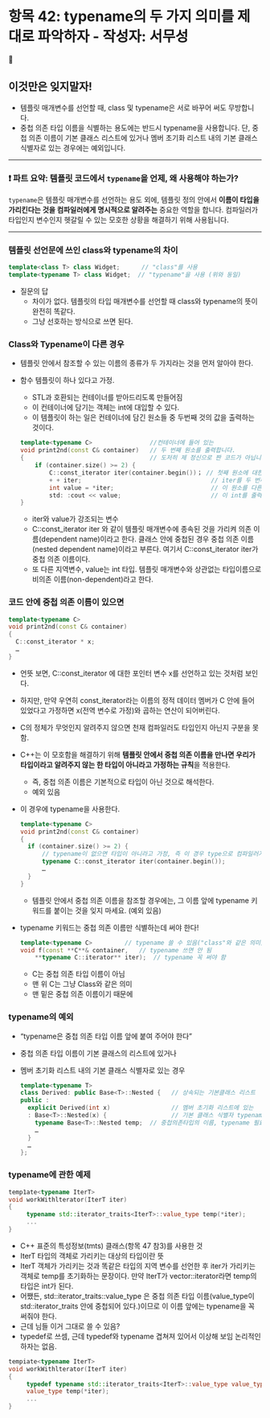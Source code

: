  
# 항목 42: typename의 두 가지 의미를 제대로 파악하자 - 작성자: 서무성

<aside>
🔎

# 이것만은 잊지말자!

- 템플릿 매개변수를 선언할 때, class 및 typename은 서로 바꾸어 써도 무방합니다.
- 중첩 의존 타입 이름을 식별하는 용도에는 반드시 typename을 사용합니다. 단, 중첩 의존 이름이 기본 클래스 리스트에 있거나 멤버 초기화 리스트 내의 기본 클래스 식별자로 있는 경우에는 예외입니다.
</aside>

---

### ❗ 파트 요약: 템플릿 코드에서  `typename`을 언제, 왜 사용해야 하는가?

`typename`은 템플릿 매개변수를 선언하는 용도 외에, 템플릿 정의 안에서 **이름이 타입을 가리킨다는 것을 컴파일러에게 명시적으로 알려주는** 중요한 역할을 합니다. 컴파일러가 타입인지 변수인지 헷갈릴 수 있는 모호한 상황을 해결하기 위해 사용됩니다.

---

### 템플릿 선언문에 쓰인 class와 typename의 차이

```cpp
template<class T> class Widget;      // "class"를 사용
template<typename T> class Widget;  // "typename"을 사용 (위와 동일)
```

- 질문의 답
    - 차이가 없다. 템플릿의 타입 매개변수를 선언할 때 class와 typename의 뜻이 완전히 똑같다.
    - 그냥 선호하는 방식으로 쓰면 된다.

### Class와 Typename이 다른 경우

- 템플릿 안에서 참조할 수 있는 이름의 종류가 두 가지라는 것을 먼저 알아야 한다.
- 함수 템플릿이 하나 있다고 가정.
    - STL과 호환되는 컨테이너를 받아드리도록 만들어짐
    - 이 컨테이너에 담기는 객체는 int에 대입할 수 있다.
    - 이 템플릿이 하는 일은 컨테이너에 담긴 원소들 중 두번째 것의 값을 출력하는 것이다.
    
    ```cpp
    template<typename C>                //컨테이너에 들어 있는
    void print2nd(const C& container)   // 두 번째 원소를 출력합니다.
    {                                   // 도저히 제 정신으로 짠 코드가 아닙니다!
    	if (container.size() >= 2) {
    		C::const_iterator iter(container.begin())； // 첫째 원소에 대한 반복자를 얻습니다.
    		+ + iter;                                    // iter를 두 번째 원소로 옮깁니다.
    		int value = *iter;                           // 이 원소를 다른 int로 복사합니다.
    		std: :cout << value;                         // 이 int를 줄력합니다.
    }
    ```
    
    - iter와 value가 강조되는 변수
    - C::const_iterator iter 와 같이 템플릿 매개변수에 종속된 것을 가리켜 의존 이름(dependent name)이라고 한다. 클래스 안에 중첩된 경우 중첩 의존 이름(nested dependent name)이라고 부른다. 여기서 C::const_iterator iter가 중첩 의존 이름이다.
    - 또 다른 지역변수, value는 int 타입. 템플릿 매개변수와 상관없는 타입이름으로 비의존 이름(non-dependent)라고 한다.

### 코드 안에 중첩 의존 이름이 있으면

```cpp
template<typename C>
void print2nd(const C& container)
{
  C::const_iterator * x;
  …
}
```

- 언뜻 보면, C::const_iterator 에 대한 포인터 변수 x를 선언하고 있는 것처럼 보인다.
- 하지만, 만약 우연히 const_iterator라는 이름의 정적 데이터 멤버가 C 안에 들어 있었다고 가정하면 x(전역 변수로 가정)와 곱하는 연산이 되어버린다.
- C의 정체가 무엇인지 알려주지 않으면 천재 컴파일러도 타입인지 아닌지 구분을 못함.
- C++는 이 모호함을 해결하기 위해 **템플릿 안에서 중첩 의존 이름을 만나면 우리가 타입이라고 알려주지 않는 한 타입이 아니라고 가정하는 규칙**을 적용한다.
    - 즉, 중첩 의존 이름은 기본적으로 타입이 아닌 것으로 해석한다.
    - 예외 있음
- 이 경우에 typename을 사용한다.
    
    ```cpp
    template<typename C>
    void print2nd(const C& container)
    {
      if (container.size() >= 2) {
    	  // typename이 없으면 타입이 아니라고 가정, 즉 이 경우 type으로 컴파일러가 확인함
    	  typename C::const_iterator iter(container.begin());
    	  …
      }
    }
    ```
    
    - 템플릿 안에서 중첩 의존 이름을 참조할 경우에는, 그 이름 앞에 typename 키워드를 붙이는 것을 잊지 마세요. (예외 있음)
- typename 키워드는 중첩 의존 이름만 식별하는데 써야 한다!
    
    ```cpp
    template<typename C>         // typename 쓸 수 있음("class"와 같은 의미) 
    void f(const **C**& container,   // typename 쓰면 안 됨 
    	**typename C::iterator** iter);  // typename 꼭 써야 함
    ```
    
    - C는 중첩 의존 타입 이름이 아님
    - 맨 위 C는 그냥 Class와 같은 의미
    - 맨 밑은 중첩 의존 이름이기 때문에

### typename의 예외

- “typename은 중첩 의존 타입 이름 앞에 붙여 주어야 한다”
- 중첩 의존 타입 이름이 기본 클래스의 리스트에 있거나
- 멤버 초기화 리스트 내의 기본 클래스 식별자로 있는 경우
    
    ```cpp
    template<typename T>
    class Derived: public Base<T>::Nested {   // 상속되는 기본클래스 리스트
    public :																	// typename 사용 불가
      explicit Derived(int x)                 // 멤버 초기화 리스트에 있는 
      : Base<T>::Nested(x) {                  // 기본 클래스 식별자 typename 사용 불가
        typename Base<T>::Nested temp;  // 중첩의존타입의 이름, typename 필요하다
        …
      }
      …
    };
    ```
    

### typename에 관한 예제

```cpp
temp1ate<typename IterT>
void workWithlterator(IterT iter)
{
	 typename std::iterator_traits<IterT>::value_type temp(*iter);
	 ...
}
```

- C++ 표준의 특성정보(tmts) 클래스(항목 47 참3)를 사용한 것
- IterT 타입의 객체로 가리키는 대상의 타입이란 뜻
- IterT 객체가 가리키는 것과 똑같은 타입의 지역 변수를 선언한 후 iter가 가리키는 객체로 temp를 초기화하는 문장이다. 만약 IterT가 vector<int>::iterator라면 temp의 타입은 int가 된다.
- 어쨌든, std::iterator_traits<IterT>::value_type 은 중첩 의존 타입 이름(value_type이 std::iterator_traits<IterT> 안에 중첩되어 있다.)이므로 이 이름 앞에는 typename을 꼭 써줘야 한다.
- 근데 님들 이거 그대로 쓸 수 있음?
- typedef로 쓰셈, 근데 typedef와 typename 겹쳐져 있어서 이상해 보임 논리적인 하자는 없음.
```C++
tempiate<typename IterT>
void workWithlterator(IterT iter)
{
	 typedef typename std::iterator_traits<IterT>::value_type value_type;
	 value_type temp(*iter);
	 ...
}
```